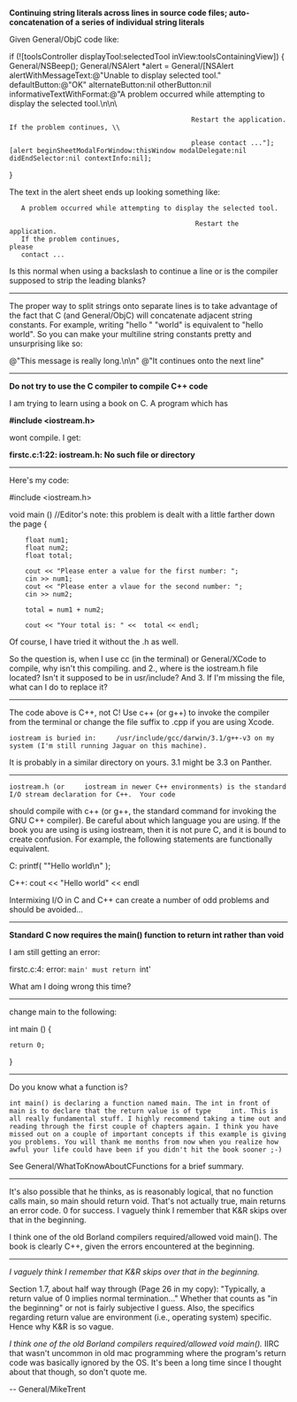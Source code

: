 **Continuing string literals across lines in source code files; auto-concatenation of a series of individual string literals**

Given General/ObjC code like:

    
  if (![toolsController displayTool:selectedTool inView:toolsContainingView]) {
    General/NSBeep();
    General/NSAlert *alert = General/[NSAlert alertWithMessageText:@"Unable to display selected tool."
                      defaultButton:@"OK" alternateButton:nil otherButton:nil 
                      informativeTextWithFormat:@"A problem occurred while attempting to display the selected tool.\n\n\\

                                                  Restart the application. If the problem continues, \\

                                                  please contact ..."];
    [alert beginSheetModalForWindow:thisWindow modalDelegate:nil didEndSelector:nil contextInfo:nil];
  }


The text in the alert sheet ends up looking something like:
    
       A problem occurred while attempting to display the selected tool.

                                                   Restart the application. 
       If the problem continues,                                     please 
       contact ...


Is this normal when using a backslash to continue a line or is the compiler supposed to strip the leading blanks?

----

The proper way to split strings onto separate lines is to take advantage of the fact that C (and General/ObjC) will concatenate adjacent string constants. For example, writing "hello " "world" is equivalent to "hello world". So you can make your multiline string constants pretty and unsurprising like so:

    
@"This message is really long.\n\n"
@"It continues onto the next line"


----

**Do not try to use the C compiler to compile C++ code**

I am trying to learn using a book on C. A program which has 

**#include <iostream.h>**

wont compile. I get:

**firstc.c:1:22: iostream.h: No such file or directory**

----


Here's my code:

    
#include <iostream.h>

void main ()        //Editor's note: this problem is dealt with a little farther down the page
{

        float num1;
        float num2;
        float total;

        cout << "Please enter a value for the first number: ";
        cin >> num1;
        cout << "Please enter a vlaue for the second number: ";
        cin >> num2;

        total = num1 + num2;

        cout << "Your total is: " <<  total << endl;


Of course, I have tried it without the .h as well.

So the question is, when I use cc (in the terminal) or General/XCode to compile, why isn't this compiling. and 2., where is the iostream.h file located? Isn't it supposed to be in usr/include? And 3. If I'm missing the file, what can I do to replace it?

---

The code above is C++, not C!  Use     c++ (or     g++) to invoke the compiler from the terminal or change the file suffix to .cpp if you are using Xcode.

    iostream is buried in:     /usr/include/gcc/darwin/3.1/g++-v3 on my system (I'm still running Jaguar on this machine).
It is probably in a similar directory on yours.  3.1 might be 3.3 on Panther.

----

    iostream.h (or     iostream in newer C++ environments) is the standard I/O stream declaration for C++.  Your code
should compile with     c++ (or      g++, the standard command for invoking the GNU C++ compiler).  Be careful about
which language you are using.  If the book you are using is using     iostream, then it is not pure C, and it is bound to
create confusion.  For example, the following statements are functionally equivalent.

    
C:      printf( ""Hello world\n" );

C++: cout << "Hello world" << endl


Intermixing I/O in C and C++ can create a number of odd problems and should be avoided...

----

**Standard C now requires the main() function to return int rather than void**

I am still getting an error:

firstc.c:4: error: `main' must return `int'

What am I doing wrong this time?

----

change main to the following:

    
int main ()
{

    return 0;
}


----


Do you know what a function is? 

    int main() is declaring a function named main. The int in front of main is to declare that the return value is of type     int. This is all really fundamental stuff. I highly recommend taking a time out and reading through the first couple of chapters again. I think you have missed out on a couple of important concepts if this example is giving you problems. You will thank me months from now when you realize how awful your life could have been if you didn't hit the book sooner ;-)

See General/WhatToKnowAboutCFunctions for a brief summary.

----

It's also possible that he thinks, as is reasonably logical, that no function calls main, so main should return void.  That's not actually true, main returns an error code.  0 for success.  I vaguely think I remember that K&R skips over that in the beginning.

I think one of the old Borland compilers required/allowed     void main().  The book is clearly C++, given the errors encountered at the beginning.

----

*I vaguely think I remember that K&R skips over that in the beginning.*

Section 1.7, about half way through  (Page 26 in my copy): "Typically, a return value of 0 implies normal termination..." Whether that counts as "in the beginning" or not is fairly subjective I guess. Also, the specifics regarding return value are environment (i.e., operating system) specific. Hence why K&R is so vague.

*I think one of the old Borland compilers required/allowed     void main().* IIRC that wasn't uncommon in old mac programming where the program's return code was basically ignored by the OS. It's been a long time since I thought about that though, so don't quote me.

-- General/MikeTrent